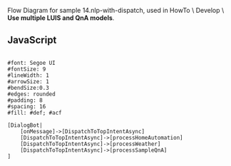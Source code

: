 Flow Diagram for sample 14.nlp-with-dispatch, used in HowTo \ Develop \ **Use multiple LUIS and QnA models**.

## JavaScript

```nomnoml

#font: Segoe UI
#fontSize: 9
#lineWidth: 1
#arrowSize: 1
#bendSize:0.3
#edges: rounded
#padding: 8
#spacing: 16
#fill: #def; #acf

[DialogBot|
    [onMessage]->[DispatchToTopIntentAsync]
    [DispatchToTopIntentAsync]->[processHomeAutomation]
    [DispatchToTopIntentAsync]->[processWeather]
    [DispatchToTopIntentAsync]->[processSampleQnA]
]
```
